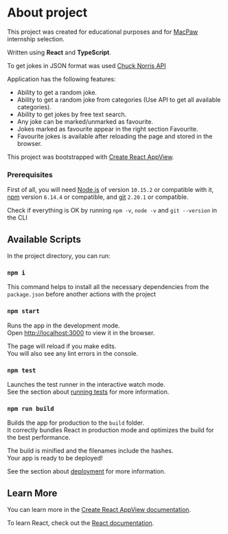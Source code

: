 # About project
This project was created for educational purposes and for [MacPaw](https://macpaw.com/) internship selection. 

Written using **React** and **TypeScript**.

To get jokes in JSON format was used [Chuck Norris API](https://api.chucknorris.io/) 

Application has the following features: 
- Ability to get a random joke.
- Ability to get a random joke from categories (Use API to get all available categories).
- Ability to get jokes by free text search.
- Any joke can be marked/unmarked as favourite.
- Jokes marked as favourite appear in the right section Favourite.
- Favourite jokes is available after reloading the page and stored in the browser.


This project was bootstrapped with [Create React AppView](https://github.com/facebook/create-react-app).

### Prerequisites

First of all, you will need [Node.js](https://nodejs.org) of version `10.15.2` or compatible with it, [npm](https://www.npmjs.com/) version `6.14.4` or compatible, and [git](https://git-scm.com/downloads) `2.20.1` or compatible.

Check if everything is OK by running `npm -v`, `node -v` and `git --version` in the CLI

## Available Scripts

In the project directory, you can run:

### `npm i`
This command helps to install all the necessary dependencies from the `package.json` before another actions with the project

### `npm start`

Runs the app in the development mode.<br />
Open [http://localhost:3000](http://localhost:3000) to view it in the browser.

The page will reload if you make edits.<br />
You will also see any lint errors in the console.

### `npm test`

Launches the test runner in the interactive watch mode.<br />
See the section about [running tests](https://facebook.github.io/create-react-app/docs/running-tests) for more information.

### `npm run build`

Builds the app for production to the `build` folder.<br />
It correctly bundles React in production mode and optimizes the build for the best performance.

The build is minified and the filenames include the hashes.<br />
Your app is ready to be deployed!

See the section about [deployment](https://facebook.github.io/create-react-app/docs/deployment) for more information.

## Learn More

You can learn more in the [Create React AppView documentation](https://facebook.github.io/create-react-app/docs/getting-started).

To learn React, check out the [React documentation](https://reactjs.org/).
